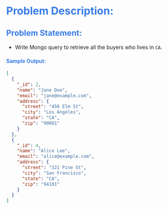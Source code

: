 <h1 style="color:#397ce7">Problem Description:</h1>

<h2 style="color:#397ce7">Problem Statement:</h2>

- Write Mongo query to retrieve all the buyers who lives in `CA`.

<h4 style="color:#397ce7">Sample Output:</h4>

```json
[
  {
    "_id": 2,
    "name": "Jane Doe",
    "email": "jane@example.com",
    "address": {
      "street": "456 Elm St",
      "city": "Los Angeles",
      "state": "CA",
      "zip": "90001"
    }
  },
  {
    "_id": 4,
    "name": "Alice Lee",
    "email": "alice@example.com",
    "address": {
      "street": "321 Pine St",
      "city": "San Francisco",
      "state": "CA",
      "zip": "94101"
    }
  }
]
```
